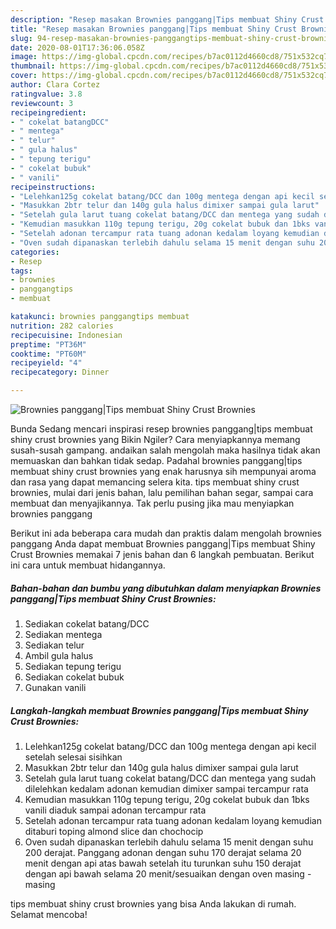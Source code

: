 ```yaml
---
description: "Resep masakan Brownies panggang|Tips membuat Shiny Crust Brownies | Cara Bikin Brownies panggang|Tips membuat Shiny Crust Brownies Yang Paling Enak"
title: "Resep masakan Brownies panggang|Tips membuat Shiny Crust Brownies | Cara Bikin Brownies panggang|Tips membuat Shiny Crust Brownies Yang Paling Enak"
slug: 94-resep-masakan-brownies-panggangtips-membuat-shiny-crust-brownies-cara-bikin-brownies-panggangtips-membuat-shiny-crust-brownies-yang-paling-enak
date: 2020-08-01T17:36:06.058Z
image: https://img-global.cpcdn.com/recipes/b7ac0112d4660cd8/751x532cq70/brownies-panggangtips-membuat-shiny-crust-brownies-foto-resep-utama.jpg
thumbnail: https://img-global.cpcdn.com/recipes/b7ac0112d4660cd8/751x532cq70/brownies-panggangtips-membuat-shiny-crust-brownies-foto-resep-utama.jpg
cover: https://img-global.cpcdn.com/recipes/b7ac0112d4660cd8/751x532cq70/brownies-panggangtips-membuat-shiny-crust-brownies-foto-resep-utama.jpg
author: Clara Cortez
ratingvalue: 3.8
reviewcount: 3
recipeingredient:
- " cokelat batangDCC"
- " mentega"
- " telur"
- " gula halus"
- " tepung terigu"
- " cokelat bubuk"
- " vanili"
recipeinstructions:
- "Lelehkan125g cokelat batang/DCC dan 100g mentega dengan api kecil setelah selesai sisihkan"
- "Masukkan 2btr telur dan 140g gula halus dimixer sampai gula larut"
- "Setelah gula larut tuang cokelat batang/DCC dan mentega yang sudah dilelehkan kedalam adonan kemudian dimixer sampai tercampur rata"
- "Kemudian masukkan 110g tepung terigu, 20g cokelat bubuk dan 1bks vanili diaduk sampai adonan tercampur rata"
- "Setelah adonan tercampur rata tuang adonan kedalam loyang kemudian ditaburi toping almond slice dan chochocip"
- "Oven sudah dipanaskan terlebih dahulu selama 15 menit dengan suhu 200 derajat. Panggang adonan dengan suhu 170 derajat selama 20 menit dengan api atas bawah setelah itu turunkan suhu 150 derajat dengan api bawah selama 20 menit/sesuaikan dengan oven masing - masing"
categories:
- Resep
tags:
- brownies
- panggangtips
- membuat

katakunci: brownies panggangtips membuat 
nutrition: 282 calories
recipecuisine: Indonesian
preptime: "PT36M"
cooktime: "PT60M"
recipeyield: "4"
recipecategory: Dinner

---
```



![Brownies panggang|Tips membuat Shiny Crust Brownies](https://img-global.cpcdn.com/recipes/b7ac0112d4660cd8/751x532cq70/brownies-panggangtips-membuat-shiny-crust-brownies-foto-resep-utama.jpg)

Bunda Sedang mencari inspirasi resep brownies panggang|tips membuat shiny crust brownies yang Bikin Ngiler? Cara menyiapkannya memang susah-susah gampang. andaikan salah mengolah maka hasilnya tidak akan memuaskan dan bahkan tidak sedap. Padahal brownies panggang|tips membuat shiny crust brownies yang enak harusnya sih mempunyai aroma dan rasa yang dapat memancing selera kita.
tips membuat shiny crust brownies, mulai dari jenis bahan, lalu pemilihan bahan segar, sampai cara membuat dan menyajikannya. Tak perlu pusing jika mau menyiapkan brownies panggang

Berikut ini ada beberapa cara mudah dan praktis dalam mengolah brownies panggang Anda dapat membuat Brownies panggang|Tips membuat Shiny Crust Brownies memakai 7 jenis bahan dan 6 langkah pembuatan. Berikut ini cara untuk membuat hidangannya.

<!--inarticleads1-->

##### Bahan-bahan dan bumbu yang dibutuhkan dalam menyiapkan Brownies panggang|Tips membuat Shiny Crust Brownies:

1. Sediakan  cokelat batang/DCC
1. Sediakan  mentega
1. Sediakan  telur
1. Ambil  gula halus
1. Sediakan  tepung terigu
1. Sediakan  cokelat bubuk
1. Gunakan  vanili




<!--inarticleads2-->

##### Langkah-langkah membuat Brownies panggang|Tips membuat Shiny Crust Brownies:

1. Lelehkan125g cokelat batang/DCC dan 100g mentega dengan api kecil setelah selesai sisihkan
1. Masukkan 2btr telur dan 140g gula halus dimixer sampai gula larut
1. Setelah gula larut tuang cokelat batang/DCC dan mentega yang sudah dilelehkan kedalam adonan kemudian dimixer sampai tercampur rata
1. Kemudian masukkan 110g tepung terigu, 20g cokelat bubuk dan 1bks vanili diaduk sampai adonan tercampur rata
1. Setelah adonan tercampur rata tuang adonan kedalam loyang kemudian ditaburi toping almond slice dan chochocip
1. Oven sudah dipanaskan terlebih dahulu selama 15 menit dengan suhu 200 derajat. Panggang adonan dengan suhu 170 derajat selama 20 menit dengan api atas bawah setelah itu turunkan suhu 150 derajat dengan api bawah selama 20 menit/sesuaikan dengan oven masing - masing




tips membuat shiny crust brownies yang bisa Anda lakukan di rumah. Selamat mencoba!

